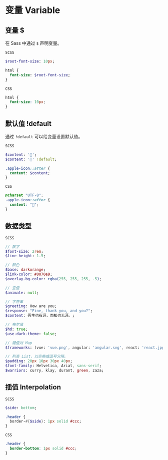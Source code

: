 # 变量 Variable

## 变量 $
在 Sass 中通过 `$` 声明变量。

`SCSS`
```sass
$root-font-size: 10px;

html {
  font-size: $root-font-size;
}
```

`CSS`
```css
html {
  font-size: 10px;
}
```

## 默认值 !default
通过 `!default` 可以给变量设置默认值。

`SCSS`
```sass
$content: '🍏';
$content: '🍎' !default;

.apple-icon::after {
  content: $content;
}
```
`CSS`
```css
@charset "UTF-8";
.apple-icon::after {
  content: "🍏";
}
```

## 数据类型
`SCSS`
```sass
// 数字
$font-size: 2rem;
$line-height: 1.5;

// 颜色
$base: darkorange;
$link-color: #0070e9;
$overlay-bg-color: rgba(255, 255, 255, .5);

// 空值
$animate: null;

// 字符串
$greeting: How are you;
$response: "Fine, thank you, and you?";
$content: 吾生也有涯，而知也无涯。;

// 布尔值
$hd: true;
$use-dark-theme: false;

// 键值对 Map
$frameworks: (vue: 'vue.png', angular: 'angular.svg', react: 'react.jpg');

// 列表 List，以空格或逗号分隔。
$padding: 20px 10px 30px 40px;
$font-family: Helvetica, Arial, sans-serif;
$warriors: curry, klay, durant, green, zaza;
```

## 插值 Interpolation
`SCSS`
```sass
$side: bottom;

.header {
  border-#{$side}: 1px solid #ccc;
}
```
`CSS`
```css
.header {
  border-bottom: 1px solid #ccc;
}
```

